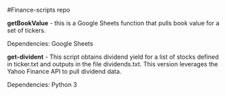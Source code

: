 #Finance-scripts repo

**getBookValue** - this is a Google Sheets function that pulls book value for a set of tickers.

Dependencies: Google Sheets

**get-divident** - This script obtains dividend yield for a list of stocks defined in ticker.txt and outputs in the file dividends.txt. This version leverages the Yahoo Finance API to pull dividend data.

Dependencies: Python 3
